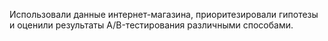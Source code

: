 Использовали данные интернет-магазина, приоритезировали гипотезы и оценили результаты A/B-тестирования различными способами.
